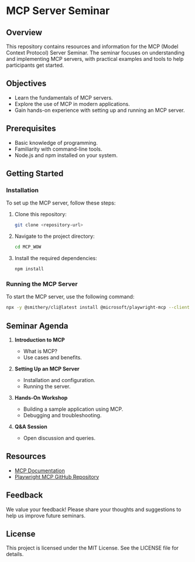 # MCP Server Seminar

## Overview
This repository contains resources and information for the MCP (Model Context Protocol) Server Seminar. The seminar focuses on understanding and implementing MCP servers, with practical examples and tools to help participants get started.

## Objectives
- Learn the fundamentals of MCP servers.
- Explore the use of MCP in modern applications.
- Gain hands-on experience with setting up and running an MCP server.

## Prerequisites
- Basic knowledge of programming.
- Familiarity with command-line tools.
- Node.js and npm installed on your system.

## Getting Started

### Installation
To set up the MCP server, follow these steps:

1. Clone this repository:
   ```bash
   git clone <repository-url>
   ```

2. Navigate to the project directory:
   ```bash
   cd MCP_WOW
   ```

3. Install the required dependencies:
   ```bash
   npm install
   ```

### Running the MCP Server
To start the MCP server, use the following command:
```bash
npx -y @smithery/cli@latest install @microsoft/playwright-mcp --client vscode --config '{}'
```

## Seminar Agenda
1. **Introduction to MCP**
   - What is MCP?
   - Use cases and benefits.

2. **Setting Up an MCP Server**
   - Installation and configuration.
   - Running the server.

3. **Hands-On Workshop**
   - Building a sample application using MCP.
   - Debugging and troubleshooting.

4. **Q&A Session**
   - Open discussion and queries.

## Resources
- [MCP Documentation](https://example.com/mcp-docs)
- [Playwright MCP GitHub Repository](https://github.com/microsoft/playwright-mcp)

## Feedback
We value your feedback! Please share your thoughts and suggestions to help us improve future seminars.

## License
This project is licensed under the MIT License. See the LICENSE file for details.
